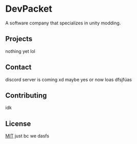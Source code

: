 # DevPacket

A software company that specializes in unity modding.

## Projects

nothing yet lol


## Contact
discord server is coming xd maybe yes or now loas dfsjfúas

## Contributing
idk
## License
[MIT](https://choosealicense.com/licenses/mit/) just bc we dasfs
